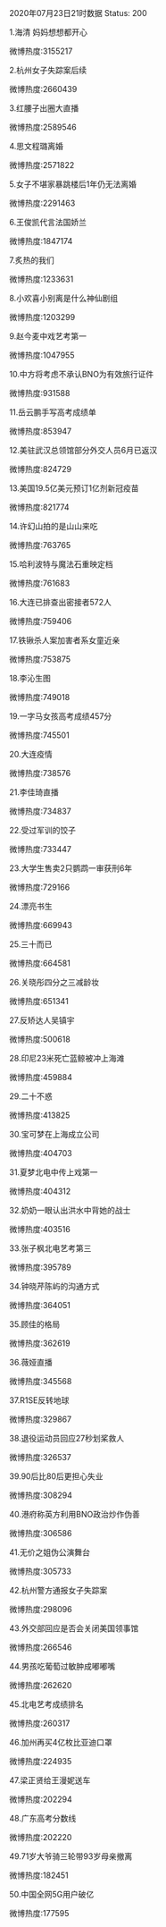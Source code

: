 2020年07月23日21时数据
Status: 200

1.海清 妈妈想想都开心

微博热度:3155217

2.杭州女子失踪案后续

微博热度:2660439

3.红腰子出圈大直播

微博热度:2589546

4.思文程璐离婚

微博热度:2571822

5.女子不堪家暴跳楼后1年仍无法离婚

微博热度:2291463

6.王俊凯代言法国娇兰

微博热度:1847174

7.炙热的我们

微博热度:1233631

8.小欢喜小别离是什么神仙剧组

微博热度:1203299

9.赵今麦中戏艺考第一

微博热度:1047955

10.中方将考虑不承认BNO为有效旅行证件

微博热度:931588

11.岳云鹏手写高考成绩单

微博热度:853947

12.美驻武汉总领馆部分外交人员6月已返汉

微博热度:824729

13.美国19.5亿美元预订1亿剂新冠疫苗

微博热度:821774

14.许幻山拍的是山山来吃

微博热度:763765

15.哈利波特与魔法石重映定档

微博热度:761683

16.大连已排查出密接者572人

微博热度:759406

17.铁锹杀人案加害者系女童近亲

微博热度:753875

18.李沁生图

微博热度:749018

19.一字马女孩高考成绩457分

微博热度:745501

20.大连疫情

微博热度:738576

21.李佳琦直播

微博热度:734837

22.受过军训的饺子

微博热度:733447

23.大学生售卖2只鹦鹉一审获刑6年

微博热度:729166

24.漂亮书生

微博热度:669943

25.三十而已

微博热度:664581

26.关晓彤四分之三减龄妆

微博热度:651341

27.反矫达人吴镇宇

微博热度:500618

28.印尼23米死亡蓝鲸被冲上海滩

微博热度:459884

29.二十不惑

微博热度:413825

30.宝可梦在上海成立公司

微博热度:404703

31.夏梦北电中传上戏第一

微博热度:404312

32.奶奶一眼认出洪水中背她的战士

微博热度:403516

33.张子枫北电艺考第三

微博热度:395789

34.钟晓芹陈屿的沟通方式

微博热度:364051

35.顾佳的格局

微博热度:362619

36.薇娅直播

微博热度:345568

37.R1SE反转地球

微博热度:329867

38.退役运动员回应27秒划桨救人

微博热度:326537

39.90后比80后更担心失业

微博热度:308294

40.港府称英方利用BNO政治炒作伪善

微博热度:306586

41.无价之姐伪公演舞台

微博热度:305733

42.杭州警方通报女子失踪案

微博热度:298096

43.外交部回应是否会关闭美国领事馆

微博热度:266546

44.男孩吃葡萄过敏肿成嘟嘟嘴

微博热度:262620

45.北电艺考成绩排名

微博热度:260317

46.加州再买4亿枚比亚迪口罩

微博热度:224935

47.梁正贤给王漫妮送车

微博热度:202294

48.广东高考分数线

微博热度:202220

49.71岁大爷骑三轮带93岁母亲撤离

微博热度:182451

50.中国全网5G用户破亿

微博热度:177595

